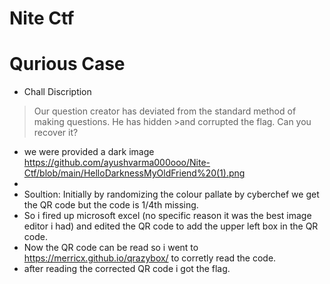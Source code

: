 # Nite Ctf
# Qurious Case
* Chall Discription
 > Our question creator has deviated from the standard method of making questions. He has hidden >and corrupted the flag. Can you recover it?
- we were provided a dark image https://github.com/ayushvarma000ooo/Nite-Ctf/blob/main/HelloDarknessMyOldFriend%20(1).png
- 
- Soultion:
  Initially by randomizing the colour pallate by cyberchef we get the QR code but the code is 1/4th missing.
- So i fired up microsoft excel (no specific reason it was the best image editor i had) and edited the QR code to add the upper left box in the QR code.
- Now the QR code can be read so i went to https://merricx.github.io/qrazybox/ to corretly read the code.
- after reading the corrected QR code i got the flag. 
